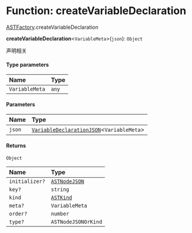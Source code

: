 # Function: createVariableDeclaration

[ASTFactory](/en/auto-docs/free-layout-editor/modules/ASTFactory.md).createVariableDeclaration

**createVariableDeclaration**<`VariableMeta`>(`json`): `Object`

声明相关

#### Type parameters

| Name | Type |
| :------ | :------ |
| `VariableMeta` | `any` |

#### Parameters

| Name | Type |
| :------ | :------ |
| `json` | [`VariableDeclarationJSON`](/en/auto-docs/free-layout-editor/types/VariableDeclarationJSON.md)<`VariableMeta`> |

#### Returns

`Object`

| Name | Type |
| :------ | :------ |
| `initializer?` | [`ASTNodeJSON`](/en/auto-docs/free-layout-editor/interfaces/ASTNodeJSON.md) |
| `key?` | `string` |
| `kind` | [`ASTKind`](/en/auto-docs/free-layout-editor/enums/ASTKind.md) |
| `meta?` | `VariableMeta` |
| `order?` | `number` |
| `type?` | `ASTNodeJSONOrKind` |
